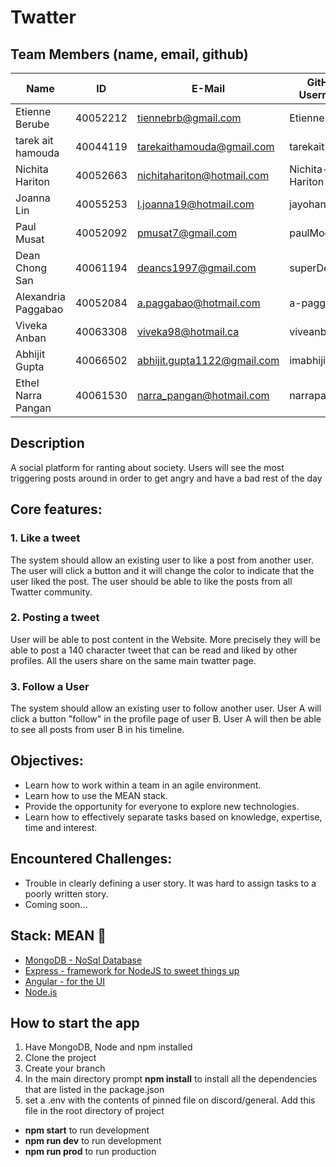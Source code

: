 # Twatter

## Team Members (name, email, github)
| Name                | ID       | E-Mail                     | GitHub Username    |
| ------------------- | -------- | -------------------------- | ------------------ |
| Etienne Berube      | 40052212 | tiennebrb@gmail.com        | EtienneBerube      |
| tarek ait hamouda   | 40044119 | tarekaithamouda@gmail.com  | tarekait1996       |
| Nichita Hariton     | 40052663 | nichitahariton@hotmail.com | Nichita-Hariton    |
| Joanna Lin          | 40055253 | l.joanna19@hotmail.com     | jayohanna          |
| Paul Musat          | 40052092 | pmusat7@gmail.com          | paulMoose          |
| Dean Chong San      | 40061194 | deancs1997@gmail.com       | superDeano         |
| Alexandria Paggabao | 40052084 | a.paggabao@hotmail.com     | a-paggabao         |
| Viveka Anban        | 40063308 | viveka98@hotmail.ca        | viveanban          |
| Abhijit Gupta       | 40066502 | abhijit.gupta1122@gmail.com| imabhijit          |
| Ethel Narra Pangan  |40061530  | narra_pangan@hotmail.com  | narrapangan        |   

## Description
A social platform for ranting about society. Users will see the most triggering posts around in order to get angry and have a bad rest of the day

## Core features:
### 1. Like a tweet
   The system should allow an existing user to like a post from another user. The user will click a button and it will change the color to indicate that the user liked the post. The user should be able to like the posts from all Twatter community.
   
### 2. Posting a tweet
   User will be able to post content in the Website. More precisely they will be able to post a 140 character tweet that can be read and liked by other profiles. All the users share on the same main twatter page.

### 3. Follow a User
   The system should allow an existing user to follow another user. User A will click a button "follow" in the profile page of user B. User A will then be able to see all posts from user B in his timeline.

## Objectives: 
* Learn how to work within a team in an agile environment.
* Learn how to use the MEAN stack.
* Provide the opportunity for everyone to explore new technologies.
* Learn how to effectively separate tasks based on knowledge, expertise, time and interest.

## Encountered Challenges:
* Trouble in clearly defining a user story. It was hard to assign tasks to a poorly written story.
* Coming soon...


## Stack: MEAN  👹

* [MongoDB - NoSql Database](https://docs.mongodb.com/manual/tutorial/getting-started/)
* [Express - framework for NodeJS to sweet things up](https://expressjs.com/en/guide/routing.html)
* [Angular - for the UI ](https://material.angular.io/)
* [Node.js](https://nodejs.org/api/)

## How to start the app

1. Have MongoDB, Node and npm installed
2. Clone the project
3. Create your branch
4. In the main directory prompt **npm install** to install all the dependencies that are listed in the package.json
5. set a .env with the contents of pinned file on discord/general. Add this file in the root directory of project
* **npm start** to run development
* **npm run dev** to run development
* **npm run prod** to run production
